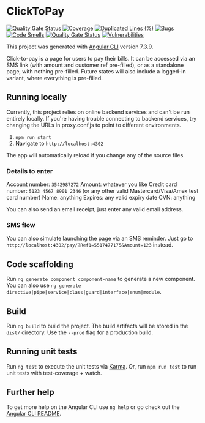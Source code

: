 # ClickToPay

[![Quality Gate Status](https://sonar.ealan.shinesolutions.com/api/project_badges/measure?project=click-to-pay&metric=alert_status)](https://sonar.ealan.shinesolutions.com/dashboard?id=click-to-pay)
[![Coverage](https://sonar.ealan.shinesolutions.com/api/project_badges/measure?project=click-to-pay&metric=coverage)](https://sonar.ealan.shinesolutions.com/dashboard?id=click-to-pay)
[![Duplicated Lines (%)](https://sonar.ealan.shinesolutions.com/api/project_badges/measure?project=click-to-pay&metric=duplicated_lines_density)](https://sonar.ealan.shinesolutions.com/dashboard?id=click-to-pay)
[![Bugs](https://sonar.ealan.shinesolutions.com/api/project_badges/measure?project=click-to-pay&metric=bugs)](https://sonar.ealan.shinesolutions.com/dashboard?id=click-to-pay)
[![Code Smells](https://sonar.ealan.shinesolutions.com/api/project_badges/measure?project=click-to-pay&metric=code_smells)](https://sonar.ealan.shinesolutions.com/dashboard?id=click-to-pay)
[![Quality Gate Status](https://sonar.ealan.shinesolutions.com/api/project_badges/measure?project=click-to-pay&metric=alert_status)](https://sonar.ealan.shinesolutions.com/dashboard?id=click-to-pay) 
[![Vulnerabilities](https://sonar.ealan.shinesolutions.com/api/project_badges/measure?project=click-to-pay&metric=vulnerabilities)](https://sonar.ealan.shinesolutions.com/dashboard?id=click-to-pay)

This project was generated with [Angular CLI](https://github.com/angular/angular-cli) version 7.3.9.

Click-to-pay is a page for users to pay their bills. It can be accessed via an SMS link (with amount and customer ref pre-filled),
or as a standalone page, with nothing pre-filled. Future states will also include a logged-in variant, where everything is pre-filled.

## Running locally
Currently, this project relies on online backend services and can't be run entirely locally.
If you're having trouble connecting to backend services, try changing the URLs in proxy.conf.js to point to different environments.
1. `npm run start`
2. Navigate to `http://localhost:4302`

The app will automatically reload if you change any of the source files.

### Details to enter
Account number: `3542987272`
Amount: whatever you like
Credit card number: `5123 4567 8901 2346` (or any other valid Mastercard/Visa/Amex test card number)
Name: anything
Expires: any valid expiry date
CVN: anything

You can also send an email receipt, just enter any valid email address.

### SMS flow
You can also simulate launching the page via an SMS reminder. Just go to `http://localhost:4302/pay/?Ref1=5517477175&Amount=123`
instead.


## Code scaffolding

Run `ng generate component component-name` to generate a new component. You can also use `ng generate directive|pipe|service|class|guard|interface|enum|module`.

## Build

Run `ng build` to build the project. The build artifacts will be stored in the `dist/` directory. Use the `--prod` flag for a production build.

## Running unit tests

Run `ng test` to execute the unit tests via [Karma](https://karma-runner.github.io).
Or, run `npm run test` to run unit tests with test-coverage + watch.

## Further help

To get more help on the Angular CLI use `ng help` or go check out the [Angular CLI README](https://github.com/angular/angular-cli/blob/master/README.md).
